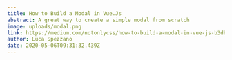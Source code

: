 ```yaml
---
title: How to Build a Modal in Vue.Js
abstract: A great way to create a simple modal from scratch
image: uploads/modal.png
link: https://medium.com/notonlycss/how-to-build-a-modal-in-vue-js-b3db644afaeb?source=friends_link&sk=f32e27dbe67221dfbe5f16894104b193
author: Luca Spezzano
date: 2020-05-06T09:31:32.439Z
---
```

